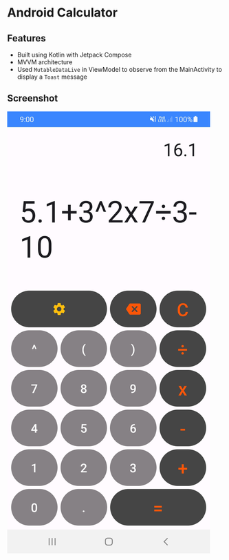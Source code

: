 # Android Calculator

## Features
- Built using Kotlin with Jetpack Compose
- MVVM architecture
- Used `MutableDataLive` in ViewModel to observe from the MainActivity to display a `Toast` message

## Screenshot
![Screenshot of Calculator](./images/calculator.jpg)
